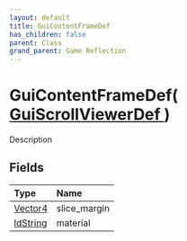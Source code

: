 ```yaml
---
layout: default
title: GuiContentFrameDef
has_children: false
parent: Class
grand_parent: Game Reflection
---
```

# GuiContentFrameDef( [ GuiScrollViewerDef ](/riftbreaker-wiki/docs/game-reflection/classes/gui_scroll_viewer_def/) )
Description 

## Fields

| Type | Name |
|:----------|:--------------|
| [Vector4](/riftbreaker-wiki/docs/game-reflection/classes/vector4/) | slice_margin |
| [IdString](/riftbreaker-wiki/docs/game-reflection/components/id_string/) | material |

